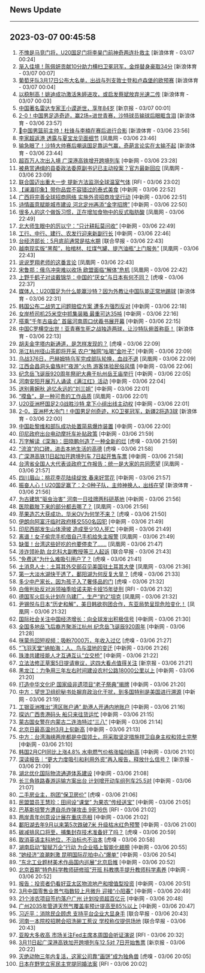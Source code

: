 ## News Update
---
2023-03-07 00:45:58
---
1. <a target="_blank" href="https://k.sina.cn/article_7243168542_m1afb9fb1e001019jad.html?from=sports&subch=cnfootball">不愧是马竞门将，U20国足门将李昊门前神奇两连扑救主</a> [新浪体育 - 03/07 00:24]
2. <a target="_blank" href="https://k.sina.cn/article_3181157500_bd9c9c7c00101mu97.html?from=sports&subch=vollyball">渐入佳境！陈佩妍贡献10分助力横扫卫冕冠军，金烨替身豪取34分</a> [新浪体育 - 03/07 00:07]
3. <a target="_blank" href="https://k.sina.cn/article_2018499075_784fda0302001m0fr.html?from=sports&subch=osport">葡萄牙队3月17日公布大名单，出战与列支敦士登和卢森堡的欧预赛</a> [新浪体育 - 03/07 00:04]
4. <a target="_blank" href="https://k.sina.cn/article_3181157500_bd9c9c7c00101mu94.html?from=sports&subch=vollyball">以稳制高！姚迪成功激活朱婷进攻，或启发蔡斌放弃光速二传</a> [新浪体育 - 03/07 00:03]
5. <a target="_blank" href="https://www.bjnews.com.cn/detail-167811771114218.html">中国著名雷达专家王小谟逝世，享年84岁</a> [新京报 - 03/07 00:01]
6. <a target="_blank" href="https://k.sina.cn/article_2834321443_a8f0502300100ybti.html?from=sports&subch=cnfootball">2-0！中国男足造奇迹，赢2场=进世青赛，沙特球员输球后眼眶含泪</a> [新浪体育 - 03/06 23:57]
7. <a target="_blank" href="https://k.sina.cn/article_2018499075_784fda0302001m0fp.html?from=sports&subch=osport">👀中国男篮前主帅！杜锋与李楠在赛后进行合影</a> [新浪体育 - 03/06 23:56]
8. <a target="_blank" href="https://news.ifeng.com/c/8NwUag58apI">李家超返港 透露与夏宝龙见面细节</a> [凤凰网 - 03/06 23:46]
9. <a target="_blank" href="https://k.sina.cn/article_6343937101_17a20cc4d027013ch5.html?from=sports&subch=osport">输急眼了！沙特大帅赛后嘲讽国足靠运气赢，奇葩言论实在太输不起</a> [新浪体育 - 03/06 23:44]
10. <a target="_blank" href="http://www.chinanews.com//dwq/2023/03-06/9966660.shtml">超百万人次出入境 广深港高铁增开跨境列车</a> [中新网 - 03/06 23:28]
11. <a target="_blank" href="https://news.ifeng.com/c/8NwTNweVDtR">被悬赏通缉的县委政法委原副书记已主动投案？官方最新回应</a> [凤凰网 - 03/06 23:09]
12. <a target="_blank" href="https://www.rfi.fr/cn/%E5%9B%BD%E9%99%85%E6%8A%A5%E9%81%93/20230306-%E5%8D%B0%E5%B0%BC%E5%A4%96%E5%9B%B4%E5%B2%9B%E5%B1%BF%E5%9C%9F%E7%9F%B3%E6%B5%81-11%E6%AD%BB%E5%A4%9A%E4%BA%BA%E5%A4%B1%E8%B8%AA">联合国迈出重大一步  提新方法监测全球温室气体</a> [RFI - 03/06 23:02]
13. <a target="_blank" href="http://www.chinanews.com//shipin/cns-d/2023/03-06/news953157.shtml">【澜湄印象】带你品尝不容错过的泰式美食</a> [中新网 - 03/06 22:52]
14. <a target="_blank" href="http://www.chinanews.com//cj/2023/03-06/9966650.shtml">广西将完善全球招商网络 实施外资招商攻坚行动</a> [中新网 - 03/06 22:51]
15. <a target="_blank" href="http://www.chinanews.com//cj/2023/03-06/9966648.shtml">诗情画意赋能城市建设  河北定州再添“金字招牌”</a> [中新网 - 03/06 22:50]
16. <a target="_blank" href="https://news.ifeng.com/c/8NwTWHSehtl">很多人的这个做饭习惯，正在增加食物中的反式脂肪酸</a> [凤凰网 - 03/06 22:49]
17. <a target="_blank" href="http://www.chinanews.com//cj/2023/03-06/9966647.shtml">北大师生眼中的厉以宁：“只计耕耘莫问收”</a> [中新网 - 03/06 22:49]
18. <a target="_blank" href="http://www.chinanews.com//cj/2023/03-06/9966642.shtml">工行、中行、建行、农发行迎来新副行长</a> [中新网 - 03/06 22:46]
19. <a target="_blank" href="https://www.zaobao.com/realtime/china/story20230306-1369745">台经济部长：5月底前通常是枯水期</a> [联合早报 - 03/06 22:43]
20. <a target="_blank" href="https://news.ifeng.com/c/8NwTWHSehqy">越南现实版“黑帮”，抬棺材、扛煤气罐、提汽油瓶“上门服务”</a> [凤凰网 - 03/06 22:43]
21. <a target="_blank" href="https://news.ifeng.com/c/8NwTWHSehqx">说说罗翔老师的这番言论</a> [凤凰网 - 03/06 22:43]
22. <a target="_blank" href="https://news.ifeng.com/c/8NwTNweVDsW">宋鲁郑：俄乌冲突难以收场 欧盟面临“解体”危机</a> [凤凰网 - 03/06 22:42]
23. <a target="_blank" href="https://www.huxiu.com/article/813042.html">上野千鹤子对谈戴锦华：中国的“厌女”与日本有何不同？</a> [虎嗅 - 03/06 22:37]
24. <a target="_blank" href="https://k.sina.cn/article_2018499075_784fda0302001m0dy.html?from=sports&subch=osport">媒体人：U20国足为什么能赢沙特？因为外教让中国队能正常地踢球</a> [新浪体育 - 03/06 22:31]
25. <a target="_blank" href="http://www.chinanews.com//gj/2023/03-06/9966634.shtml">韩国公布二战劳工问题赔偿方案 遭多方强烈反对</a> [中新网 - 03/06 22:18]
26. <a target="_blank" href="http://www.chinanews.com//tp/2023/03-06/9966645.shtml">女岸桥司机25米空中抓集装箱 最重可达35吨</a> [中新网 - 03/06 22:16]
27. <a target="_blank" href="http://www.chinanews.com//cul/2023/03-06/9966620.shtml">搭乘“千年古庙会”   首届河南周口伏羲书展开幕</a> [中新网 - 03/06 22:15]
28. <a target="_blank" href="https://k.sina.cn/article_6207555777_171ffc8c1020015kkx.html?from=sports&subch=osport">中国C罗横空出世！亚青赛生死之战独造两球，让沙特队俯首称臣！</a> [新浪体育 - 03/06 22:13]
29. <a target="_blank" href="https://www.huxiu.com/article/813084.html">胡夫金字塔内新通道，是怎样发现的？</a> [虎嗅 - 03/06 22:09]
30. <a target="_blank" href="http://www.chinanews.com//cj/2023/03-06/9966622.shtml">浙江杭州径山茶即将开采 农户“触网”吆喝“金叶子”</a> [中新网 - 03/06 22:09]
31. <a target="_blank" href="https://news.ifeng.com/c/8NwRdwwNvZW">乌战376日，巴赫姆特乌军完成部队轮换，血战不退</a> [凤凰网 - 03/06 22:09]
32. <a target="_blank" href="http://www.chinanews.com//cj/shipin/cns-d/2023/03-06/news953152.shtml">江西会昌洞头畲族村“夜游”火热 游客体验民俗风情</a> [中新网 - 03/06 22:06]
33. <a target="_blank" href="http://www.chinanews.com//sh/shipin/cns-d/2023/03-06/news953153.shtml">纪念岳飞诞辰920周年祭祀大典于杭州岳王庙举行</a> [中新网 - 03/06 22:05]
34. <a target="_blank" href="http://www.chinanews.com//shipin/cns-d/2023/03-06/news953154.shtml">河南安阳开展万人诵读《满江红》活动</a> [中新网 - 03/06 22:04]
35. <a target="_blank" href="http://www.chinanews.com//cul/shipin/cns/2023/03-06/news953155.shtml">送别黄婉秋 追忆永远的“刘三姐”</a> [中新网 - 03/06 22:01]
36. <a target="_blank" href="https://news.ifeng.com/c/8NwQsgjVldi">“摸鱼”，是一种可贵的工作品质</a> [凤凰网 - 03/06 22:01]
37. <a target="_blank" href="http://www.chinanews.com//ty/2023/03-06/9966637.shtml">U20亚洲杯国足2:0战胜沙特 拿下小组出线主动权</a> [中新网 - 03/06 22:01]
38. <a target="_blank" href="https://k.sina.cn/article_2834321443_a8f0502300100ybsw.html?from=sports&subch=cnfootball">2-0，亚洲杯大冷门！中国男足创奇迹，KO卫冕冠军，新疆2将造3球</a> [新浪体育 - 03/06 22:00]
39. <a target="_blank" href="http://www.chinanews.com//gj/shipin/cns-d/2023/03-06/news953151.shtml">中国赴黎维和部队成功处置简易爆炸装置</a> [中新网 - 03/06 22:00]
40. <a target="_blank" href="http://www.chinanews.com//gj/2023/03-06/9966623.shtml">印尼政府出台电动摩托车补贴政策</a> [中新网 - 03/06 21:59]
41. <a target="_blank" href="https://www.huxiu.com/article/811790.html">万字解读《深海》：田晓鹏创造了一种全新的烂</a> [虎嗅 - 03/06 21:59]
42. <a target="_blank" href="https://www.huxiu.com/article/812833.html">“流浪”的口碑，进击本地生活的高德</a> [虎嗅 - 03/06 21:58]
43. <a target="_blank" href="http://www.chinanews.com//dwq/2023/03-06/9966631.shtml">广深港高铁11日起加开跨境列车 7日起开售车票</a> [中新网 - 03/06 21:58]
44. <a target="_blank" href="https://news.ifeng.com/c/8NwPZf4y9BQ">台湾省全国人大代表谈政府工作报告：统一是大家的共同愿望</a> [凤凰网 - 03/06 21:57]
45. <a target="_blank" href="http://www.chinanews.com//tp/2023/03-06/9966621.shtml">四川眉山：桃花李花陆续绽放 春来好赏花</a> [中新网 - 03/06 21:57]
46. <a target="_blank" href="https://k.sina.cn/article_6645066132_18c13a994020012aob.html?from=sports&subch=osport">振奋人心！U20国足赢了：2-0种子队，主帅神换人，出线在望</a> [新浪体育 - 03/06 21:56]
47. <a target="_blank" href="http://www.chinanews.com//sh/2023/03-06/9966628.shtml">为古建筑“驱虫治害” 河南一日挂牌两科研基地</a> [中新网 - 03/06 21:56]
48. <a target="_blank" href="https://news.ifeng.com/c/8NwPaWCEGGQ">医院截肢下来的部分都去哪了？</a> [凤凰网 - 03/06 21:56]
49. <a target="_blank" href="https://www.huxiu.com/article/813023.html">苹果造芯大获成功，华米OV为何学不来？</a> [虎嗅 - 03/06 21:50]
50. <a target="_blank" href="http://www.chinanews.com//gj/2023/03-06/9966626.shtml">伊朗向阿富汗临时政府移交550名囚犯</a> [中新网 - 03/06 21:49]
51. <a target="_blank" href="http://www.chinanews.com//gj/2023/03-06/9966625.shtml">印尼西部发生山体滑坡 造成至少10人死亡</a> [中新网 - 03/06 21:49]
52. <a target="_blank" href="https://news.ifeng.com/c/8NwP3lnmT1G">离谱！女子偷完手机借自己手机给失主报警</a> [凤凰网 - 03/06 21:49]
53. <a target="_blank" href="https://news.ifeng.com/c/8NwPZf4y96E">缺蛋！台湾这些好吃的也要停卖了……</a> [凤凰网 - 03/06 21:47]
54. <a target="_blank" href="https://www.zaobao.com/realtime/china/story20230306-1369897">涉诈领补助 台北科大副教授等三人起诉</a> [联合早报 - 03/06 21:43]
55. <a target="_blank" href="https://www.huxiu.com/article/812597.html">“免费送”为什么难吸引用户了？</a> [虎嗅 - 03/06 21:41]
56. <a target="_blank" href="https://news.ifeng.com/c/8NwRdwwNvWr">土消息人士：土耳其外交部召见美国驻土耳其大使</a> [凤凰网 - 03/06 21:36]
57. <a target="_blank" href="https://www.huxiu.com/article/812998.html">第一大淡水湖快干透了，鄱阳湖为何反复大旱？</a> [虎嗅 - 03/06 21:33]
58. <a target="_blank" href="https://www.huxiu.com/article/813004.html">多少中产家长，因为孩子入了奢侈品的门</a> [虎嗅 - 03/06 21:32]
59. <a target="_blank" href="https://www.rfi.fr/cn/%E5%9B%BD%E9%99%85%E6%8A%A5%E9%81%93/20230306-%E4%B9%8C%E5%85%8B%E5%85%B0%E7%A7%B0%E5%B7%B2%E5%AE%8C%E6%88%90%E5%8A%A0%E5%85%A5%E6%AC%A7%E7%9B%9F%E6%89%80%E9%9C%80%E6%94%B9%E9%9D%A9">白俄判处反对派领袖季哈诺夫斯卡娅15年徒刑</a> [RFI - 03/06 21:32]
60. <a target="_blank" href="https://news.ifeng.com/c/8NwOsGirKmI">德国军火巨头计划在乌建厂，生产“豹2”坦克</a> [凤凰网 - 03/06 21:32]
61. <a target="_blank" href="https://news.ifeng.com/c/8NwOj7ab2rK">尹锡悦与日本“历史和解”，美日韩欲抱团合作，东亚局势呈现危险变化！</a> [凤凰网 - 03/06 21:32]
62. <a target="_blank" href="http://www.chinanews.com//gj/2023/03-06/9966606.shtml">国际社会关注中国经济增长：向全球发出积极信号</a> [中新网 - 03/06 21:30]
63. <a target="_blank" href="http://www.chinanews.com//gn/2023/03-06/9966617.shtml">全国多地岳飞后裔齐聚浙江杭州 纪念岳飞诞辰920周年</a> [中新网 - 03/06 21:28]
64. <a target="_blank" href="https://www.huxiu.com/article/813012.html">咪蒙杀回短视频：吸粉7000万，年收入过亿</a> [虎嗅 - 03/06 21:27]
65. <a target="_blank" href="http://www.chinanews.com//sh/2023/03-06/9966607.shtml">“飞羽天堂”纳帕海：人、鸟与湿地的变迁</a> [中新网 - 03/06 21:26]
66. <a target="_blank" href="http://www.chinanews.com//dwq/2023/03-06/9966608.shtml">珠澳共建技能人才互通互认“立交桥”</a> [中新网 - 03/06 21:22]
67. <a target="_blank" href="https://www.bjnews.com.cn/detail-167810204114084.html">立法法修正草案5日提请审议，这四大看点值得关注</a> [新京报 - 03/06 21:21]
68. <a target="_blank" href="http://www.chinanews.com//cj/2023/03-06/9966598.shtml">黑龙江：力争用三年左右时间建设农村公路18000公里以上</a> [中新网 - 03/06 21:20]
69. <a target="_blank" href="http://www.chinanews.com//cul/shipin/cns-d/2023/03-06/news953145.shtml">打造中华文化IP 国家级非遗项目“老子祭典”揭牌</a> [中新网 - 03/06 21:20]
70. <a target="_blank" href="http://www.chinanews.com//gn/shipin/cns-d/2023/03-06/news953144.shtml">中方：望世卫组织秘书处摒弃政治化干扰，到多国特别是美国进行溯源</a> [中新网 - 03/06 21:19]
71. <a target="_blank" href="http://www.chinanews.com//dwq/2023/03-06/9966601.shtml">工银亚洲推出“湾区账户通” 助港人开通内地账户</a> [中新网 - 03/06 21:16]
72. <a target="_blank" href="http://www.chinanews.com//tp/2023/03-06/9966600.shtml">探访广西贵港码头 船只来往货运忙</a> [中新网 - 03/06 21:15]
73. <a target="_blank" href="http://www.chinanews.com//gn/2023/03-06/9966602.shtml">蒙古国女警在内蒙古二连浩特过“三八”</a> [中新网 - 03/06 21:14]
74. <a target="_blank" href="http://www.chinanews.com//sh/2023/03-06/9966603.shtml">北京日最高温创3月上旬新高</a> [中新网 - 03/06 21:13]
75. <a target="_blank" href="http://www.chinanews.com//gn/2023/03-06/9966583.shtml">中方：台湾海峡两岸都是中国领土，将采取坚定措施捍卫自身主权和领土完整</a> [中新网 - 03/06 21:10]
76. <a target="_blank" href="http://www.chinanews.com//gj/2023/03-06/9966589.shtml">韩国2月CPI同比上涨4.8% 水电燃气价格涨幅创新高</a> [中新网 - 03/06 21:10]
77. <a target="_blank" href="https://www.bjnews.com.cn/detail-167810399714106.html">深读报告｜“更大力度吸引和利用外资”再入报告，释放什么信号？</a> [新京报 - 03/06 21:09]
78. <a target="_blank" href="http://www.chinanews.com//cj/2023/03-06/9966591.shtml">湖北优化国际物流通道体系建设</a> [中新网 - 03/06 21:08]
79. <a target="_blank" href="http://www.chinanews.com//cj/2023/03-06/9966590.shtml">长三角铁路春游运输方案出台 计划增开动车组列车25.5对</a> [中新网 - 03/06 21:07]
80. <a target="_blank" href="https://www.huxiu.com/article/813008.html">二手房业主，抱团“保卫房价”</a> [虎嗅 - 03/06 21:06]
81. <a target="_blank" href="http://www.chinanews.com//gn/2023/03-06/9966594.shtml">民盟盟员王慧珍：田间设“课堂” 为果农“传经送宝”</a> [中新网 - 03/06 21:05]
82. <a target="_blank" href="https://www.rfi.fr/cn/%E8%B4%A2%E7%BB%8F%E5%BF%AB%E8%AE%AF/20230306-%E4%BF%84%E4%B9%8C%E6%88%98%E4%BA%89%E5%BC%95%E5%8F%91%E8%83%BD%E6%BA%90%E4%BB%B7%E6%A0%BC%E9%A3%99%E6%B6%A8-%E6%8C%AA%E5%A8%81%E6%B2%B9%E6%B0%94%E6%94%B6%E5%85%A5%E5%88%9B%E6%96%B0%E9%AB%98">巴基斯坦警方遭自杀炸弹攻击 9死16伤</a> [RFI - 03/06 21:02]
83. <a target="_blank" href="http://www.chinanews.com//shipin/cns-d/2023/03-06/news953140.shtml">两岸青年创意设计展在重庆亮相</a> [中新网 - 03/06 21:02]
84. <a target="_blank" href="http://www.chinanews.com//sh/shipin/cns-d/2023/03-06/news953138.shtml">鄱阳湖去年9月以来第5次跌破7米 升级枯水红色预警</a> [中新网 - 03/06 21:00]
85. <a target="_blank" href="https://www.huxiu.com/article/812574.html">碳减排风口将至，捕集封存技术准备好了吗？</a> [虎嗅 - 03/06 20:59]
86. <a target="_blank" href="https://www.huxiu.com/article/812812.html">取消英语主科地位，不治标也不治本</a> [虎嗅 - 03/06 20:58]
87. <a target="_blank" href="http://www.chinanews.com//cj/2023/03-06/9966579.shtml">湖南启动“智赋万企”行动 为企业插上智能化翅膀</a> [中新网 - 03/06 20:55]
88. <a target="_blank" href="http://www.chinanews.com//cj/2023/03-06/9966578.shtml">“她经济”浪潮刺激 昆明国际花拍中心“爆单”</a> [中新网 - 03/06 20:54]
89. <a target="_blank" href="http://www.chinanews.com//cul/2023/03-06/9966570.shtml">“东北工业题材美术作品国内巡展”北京启帷</a> [中新网 - 03/06 20:52]
90. <a target="_blank" href="http://www.chinanews.com//gn/2023/03-06/9966582.shtml">北京首期“特色科学教师研修班”开班 科教携手提升教师科学素养</a> [中新网 - 03/06 20:52]
91. <a target="_blank" href="http://www.chinanews.com//cj/2023/03-06/9966564.shtml">报告：投资者仍看好亚太区物流地产和增值型投资</a> [中新网 - 03/06 20:51]
92. <a target="_blank" href="http://www.chinanews.com//cj/2023/03-06/9966561.shtml">3月中国零售业景气指数较上月微升 迎接“小阳春”</a> [中新网 - 03/06 20:49]
93. <a target="_blank" href="http://www.chinanews.com//cj/2023/03-06/9966558.shtml">21个涉农项目签约落户广州 计划投资超百亿元</a> [中新网 - 03/06 20:48]
94. <a target="_blank" href="http://www.chinanews.com//cj/2023/03-06/9966557.shtml">广州2035年管道天然气覆盖率预计提高至85%以上</a> [中新网 - 03/06 20:47]
95. <a target="_blank" href="https://www.zaobao.com/realtime/china/story20230306-1369901">习近平：消除民企顾虑 支持平台企业大显身手</a> [联合早报 - 03/06 20:43]
96. <a target="_blank" href="https://www.zaobao.com/realtime/china/story20230306-1369878">河南一本院校招聘会招洗碗工惹议 学校称仅提供场地</a> [联合早报 - 03/06 20:43]
97. <a target="_blank" href="https://www.rfi.fr/cn/%E5%9B%BD%E9%99%85%E6%8A%A5%E9%81%93/20230306-%E5%8F%9B%E4%B9%B1%E4%BB%BD%E5%AD%90%E8%A2%AD%E5%87%BB%E5%B8%83%E5%90%89%E7%BA%B3%E6%B3%95%E7%B4%A2%E5%8C%97%E9%83%A8-%E8%87%B3%E5%B0%9112%E6%AD%BB">亚股大多收高 市场关注Fed主席本周国会听证演说</a> [RFI - 03/06 20:32]
98. <a target="_blank" href="https://www.bjnews.com.cn/detail-167810168714073.html">3月11日起广深港高铁加开跨境列车12.5对 7日开始售票</a> [新京报 - 03/06 20:22]
99. <a target="_blank" href="https://www.huxiu.com/article/812771.html">灭绝动物三年内复活，这家公司靠“画饼”成为独角兽</a> [虎嗅 - 03/06 20:05]
100. <a target="_blank" href="https://www.rfi.fr/cn/%E5%9B%BD%E9%99%85%E6%8A%A5%E9%81%93/20230306-fbi-4%E7%BE%8E%E5%85%AC%E6%B0%91%E9%A9%BE%E8%BD%A6%E5%85%A5%E5%A2%83%E5%A2%A8%E8%A5%BF%E5%93%A5-%E9%81%AD%E4%BA%BA%E5%BC%80%E6%9E%AA%E7%BB%91%E6%9E%B6">日本在野党立宪民主党提同婚法案</a> [RFI - 03/06 20:02]
